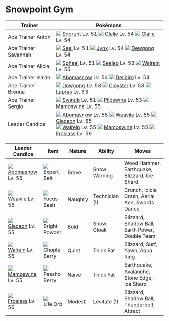 # Snowpoint Gym

Trainer                    | Pokémons
---                        | ---
Ace Trainer Anton          | ![][361]  [Snorunt] Lv. 51  ![][362]  [Glalie] Lv. 54  ![][362]  [Glalie] Lv. 54
Ace Trainer Savannah       | ![][086]  [Seel] Lv. 51  ![][124]  [Jynx] Lv. 54  ![][087]  [Dewgong] Lv. 54
Ace Trainer Alicia         | ![][363]  [Spheal] Lv. 51  ![][364]  [Sealeo] Lv. 53  ![][365]  [Walrein] Lv. 55
Ace Trainer Isaiah         | ![][460]  [Abomasnow] Lv. 54  ![][225]  [Delibird] Lv. 54
Ace Trainer Brenna         | ![][087]  [Dewgong] Lv. 53  ![][091]  [Cloyster] Lv. 53  ![][131]  [Lapras] Lv. 53
Ace Trainer Sergio         | ![][220]  [Swinub] Lv. 51  ![][221]  [Piloswine] Lv. 53  ![][473]  [Mamoswine] Lv. 55
Leader Candice             | ![][460]  [Abomasnow] Lv. 55  ![][461]  [Weavile] Lv. 55  ![][471]  [Glaceon] Lv. 55 <br> ![][365]  [Walrein] Lv. 55  ![][473]  [Mamoswine] Lv. 55  ![][478]  [Froslass] Lv. 56

Leader Candice     | Item             | Nature  | Ability       | Moves
---                | ---              | ---     | ---           | ---
![][460]<br> [Abomasnow] Lv. 55       | ![][expert-belt]<br> Expert Belt        | Brave    | Snow Warning        | Wood Hammer, Earthquake, Blizzard, Ice Shard
![][461]<br> [Weavile] Lv. 55         | ![][focus-sash]<br> Focus Sash          | Naughty  | Technician (!)      | Crunch, Icicle Crash, Aerial Ace, Swords Dance
![][471]<br> [Glaceon] Lv. 55         | ![][bright-powder]<br> Bright Powder    | Bold     | Snow Cloak          | Blizzard, Shadow Ball, Earth Power, Double Team
![][365]<br> [Walrein] Lv. 55         | ![][chople-berry]<br> Chople Berry      | Quiet    | Thick Fat           | Blizzard, Surf, Yawn, Aqua Ring
![][473]<br> [Mamoswine] Lv. 55       | ![][passho-berry]<br> Passho Berry      | Naive    | Thick Fat           | Earthquake, Avalanche, Stone Edge, Ice Shard
![][478]<br> [Froslass] Lv. 56        | ![][life-orb]<br> Life Orb              | Modest   | Levitate (!)        | Blizzard, Shadow Ball, Thunderbolt, Attract


[Seel]: /pokemon_changes/086/
[Dewgong]: /pokemon_changes/087/
[Cloyster]: /pokemon_changes/091/
[Jynx]: /pokemon_changes/124/
[Lapras]: /pokemon_changes/131/
[Swinub]: /pokemon_changes/220/
[Piloswine]: /pokemon_changes/221/
[Delibird]: /pokemon_changes/225/
[Snorunt]: /pokemon_changes/361/
[Glalie]: /pokemon_changes/362/
[Spheal]: /pokemon_changes/363/
[Sealeo]: /pokemon_changes/364/
[Walrein]: /pokemon_changes/365/
[Abomasnow]: /pokemon_changes/460/
[Weavile]: /pokemon_changes/461/
[Glaceon]: /pokemon_changes/471/
[Mamoswine]: /pokemon_changes/473/
[Froslass]: /pokemon_changes/478/
[bright-powder]: /img/items/bright-powder.png
[chople-berry]: /img/items/chople-berry.png
[expert-belt]: /img/items/expert-belt.png
[focus-sash]: /img/items/focus-sash.png
[life-orb]: /img/items/life-orb.png
[passho-berry]: /img/items/passho-berry.png
[086]: /img/pokemon/086.png
[087]: /img/pokemon/087.png
[091]: /img/pokemon/091.png
[124]: /img/pokemon/124.png
[131]: /img/pokemon/131.png
[220]: /img/pokemon/220.png
[221]: /img/pokemon/221.png
[225]: /img/pokemon/225.png
[361]: /img/pokemon/361.png
[362]: /img/pokemon/362.png
[363]: /img/pokemon/363.png
[364]: /img/pokemon/364.png
[365]: /img/pokemon/365.png
[460]: /img/pokemon/460.png
[461]: /img/pokemon/461.png
[471]: /img/pokemon/471.png
[473]: /img/pokemon/473.png
[478]: /img/pokemon/478.png

